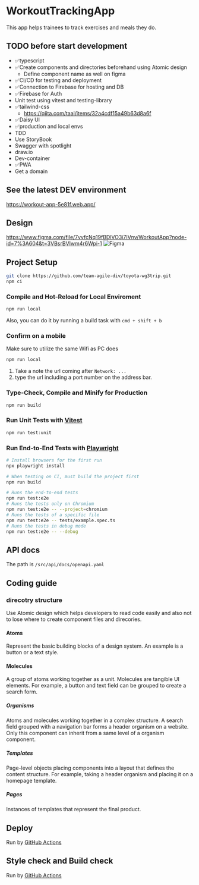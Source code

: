 # WorkoutTrackingApp

This app helps trainees to track exercises and meals they do.

## TODO before start development

- ✅typescript
- ✅Create components and directories beforehand using Atomic design
  - Define component name as well on figma
- ✅CI/CD for testing and deployment
- ✅Connection to Firebase for hosting and DB
- ✅Firebase for Auth
- Unit test using vitest and testing-library
- ✅tailwind-css
  - https://qiita.com/taai/items/32a4cdf15a49b63d8a6f
- ✅Daisy UI
- ✅production and local envs
- TDD
- Use StoryBook
- Swagger with spotlight
- draw.io
- Dev-container
- ✅PWA
- Get a domain

## See the latest DEV environment

https://workout-app-5e81f.web.app/

## Design

https://www.figma.com/file/7vvfcNq19fBDlVO3i7IVnv/WorkoutApp?node-id=7%3A604&t=3VBsrBVIwm4r6Wpi-1
![Figma](./public/temp-pix/figma.png)

## Project Setup

```sh
git clone https://github.com/team-agile-div/toyota-wg3trip.git
npm ci
```

### Compile and Hot-Reload for Local Enviroment

```sh
npm run local
```

Also, you can do it by running a build task with `cmd + shift + b`

### Confirm on a mobile

Make sure to utilize the same Wifi as PC does

```sh
npm run local
```

1. Take a note the url coming after `Network: ...`
2. type the url including a port number on the address bar.

### Type-Check, Compile and Minify for Production

```sh
npm run build
```

### Run Unit Tests with [Vitest](https://vitest.dev/)

```sh
npm run test:unit
```

### Run End-to-End Tests with [Playwright](https://playwright.dev)

```sh
# Install browsers for the first run
npx playwright install

# When testing on CI, must build the project first
npm run build

# Runs the end-to-end tests
npm run test:e2e
# Runs the tests only on Chromium
npm run test:e2e -- --project=chromium
# Runs the tests of a specific file
npm run test:e2e -- tests/example.spec.ts
# Runs the tests in debug mode
npm run test:e2e -- --debug
```

## API docs

The path is `/src/api/docs/openapi.yaml`

## Coding guide

### direcotry structure

Use Atomic design which helps developers to read code easily and also not to lose where to create component files and direcories.

#### Atoms

Represent the basic building blocks of a design system. An example is a button or a text style.

#### Molecules

A group of atoms working together as a unit. Molecules are tangible UI elements. For example, a button and text field can be grouped to create a search form.

##### Organisms

Atoms and molecules working together in a complex structure. A search field grouped with a navigation bar forms a header organism on a website.
Only this component can inherit from a same level of a organism component.

##### Templates

Page-level objects placing components into a layout that defines the content structure. For example, taking a header organism and placing it on a homepage template.

##### Pages

Instances of templates that represent the final product.

## Deploy

Run by [GitHub Actions](https://github.com/staqct/ssap-partner-portal-fo-frontend/actions)

## Style check and Build check

Run by [GitHub Actions](https://github.com/staqct/ssap-partner-portal-fo-frontend/actions)
